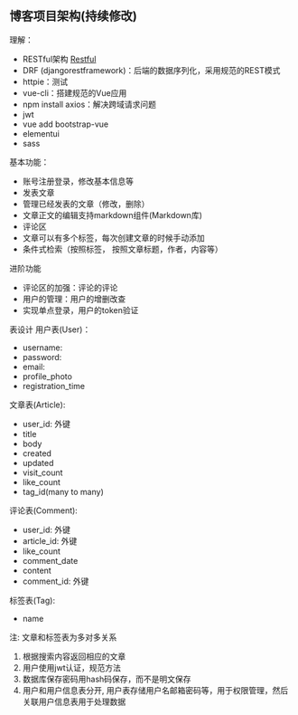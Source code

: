 ## 博客项目架构(持续修改)

理解：

* RESTful架构 [Restful](https://www.ruanyifeng.com/blog/2011/09/restful.html)
* DRF (djangorestframework)：后端的数据序列化，采用规范的REST模式
* httpie：测试
* vue-cli：搭建规范的Vue应用
* npm install axios：解决跨域请求问题
* jwt
* vue add bootstrap-vue
* elementui
* sass

基本功能：

* 账号注册登录，修改基本信息等
* 发表文章
* 管理已经发表的文章（修改，删除）
* 文章正文的编辑支持markdown组件(Markdown库)
* 评论区
* 文章可以有多个标签，每次创建文章的时候手动添加
* 条件式检索（按照标签， 按照文章标题，作者，内容等）

进阶功能

* 评论区的加强：评论的评论
* 用户的管理：用户的增删改查
* 实现单点登录，用户的token验证

表设计
用户表(User)：
* username:
* password:
* email:
* profile\_photo
* registration\_time

文章表(Article):
* user\_id: 外键
* title
* body
* created
* updated
* visit\_count
* like\_count
* tag\_id(many to many)


评论表(Comment):
* user\_id: 外键
* article\_id: 外键
* like\_count
* comment\_date
* content
* comment\_id: 外键

标签表(Tag):
* name

注: 文章和标签表为多对多关系

1. 根据搜索内容返回相应的文章
2. 用户使用jwt认证，规范方法
3. 数据库保存密码用hash码保存，而不是明文保存
4. 用户和用户信息表分开, 用户表存储用户名邮箱密码等，用于权限管理，然后关联用户信息表用于处理数据